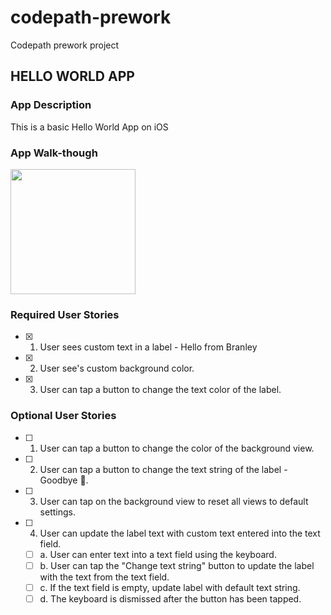 # codepath-prework
Codepath prework project
## HELLO WORLD APP

### App Description
 This is a basic Hello World App on iOS

### App Walk-though
    
   <img src="http://g.recordit.co/zfBkVEV7Sw.gif" width=200><br>

### Required User Stories
- [x] 1. User sees custom text in a label - Hello from Branley
- [x] 2. User see's custom background color.
- [x] 3. User can tap a button to change the text color of the label.

### Optional User Stories
- [ ] 1. User can tap a button to change the color of the background view.
- [ ] 2. User can tap a button to change the text string of the label - Goodbye 👋.
- [ ] 3. User can tap on the background view to reset all views to default settings.
- [ ] 4. User can update the label text with custom text entered into the text field.
   - [ ] a. User can enter text into a text field using the keyboard.
   - [ ] b. User can tap the "Change text string" button to update the label with the text from the text field.
   - [ ] c. If the text field is empty, update label with default text string.
   - [ ] d. The keyboard is dismissed after the button has been tapped.
